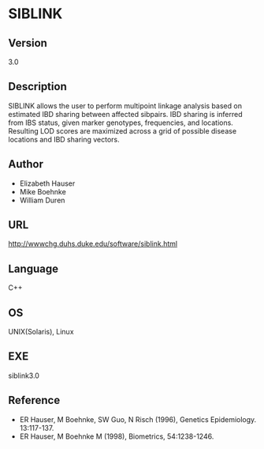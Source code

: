 # SIBLINK

## Version
3.0

## Description
SIBLINK allows the user to perform multipoint linkage analysis based on estimated IBD sharing between affected sibpairs. IBD sharing is inferred from IBS status, given marker genotypes, frequencies, and locations. Resulting LOD scores are maximized across a grid of possible disease locations and IBD sharing vectors.

## Author
* Elizabeth Hauser
* Mike Boehnke
* William Duren

## URL
http://wwwchg.duhs.duke.edu/software/siblink.html

## Language
C++

## OS
UNIX(Solaris), Linux

## EXE
siblink3.0

## Reference
* ER Hauser, M Boehnke, SW Guo, N Risch (1996), Genetics Epidemiology. 13:117-137.
* ER Hauser, M Boehnke M (1998), Biometrics, 54:1238-1246.